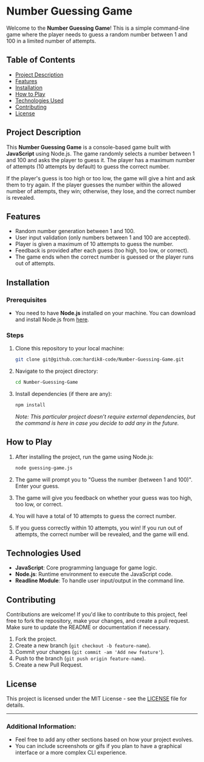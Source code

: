 # Number Guessing Game

Welcome to the **Number Guessing Game**! This is a simple command-line game where the player needs to guess a random number between 1 and 100 in a limited number of attempts.

## Table of Contents
- [Project Description](#project-description)
- [Features](#features)
- [Installation](#installation)
- [How to Play](#how-to-play)
- [Technologies Used](#technologies-used)
- [Contributing](#contributing)
- [License](#license)

## Project Description
This **Number Guessing Game** is a console-based game built with **JavaScript** using Node.js. The game randomly selects a number between 1 and 100 and asks the player to guess it. The player has a maximum number of attempts (10 attempts by default) to guess the correct number.

If the player's guess is too high or too low, the game will give a hint and ask them to try again. If the player guesses the number within the allowed number of attempts, they win; otherwise, they lose, and the correct number is revealed.

## Features
- Random number generation between 1 and 100.
- User input validation (only numbers between 1 and 100 are accepted).
- Player is given a maximum of 10 attempts to guess the number.
- Feedback is provided after each guess (too high, too low, or correct).
- The game ends when the correct number is guessed or the player runs out of attempts.

## Installation

### Prerequisites
- You need to have **Node.js** installed on your machine. You can download and install Node.js from [here](https://nodejs.org/).

### Steps
1. Clone this repository to your local machine:

   ```bash
   git clone git@github.com:hardik8-code/Number-Guessing-Game.git
   ```

2. Navigate to the project directory:

   ```bash
   cd Number-Guessing-Game
   ```

3. Install dependencies (if there are any):

   ```bash
   npm install
   ```

   *Note: This particular project doesn’t require external dependencies, but the command is here in case you decide to add any in the future.*

## How to Play
1. After installing the project, run the game using Node.js:

   ```bash
   node guessing-game.js
   ```

2. The game will prompt you to "Guess the number (between 1 and 100)". Enter your guess.

3. The game will give you feedback on whether your guess was too high, too low, or correct.

4. You will have a total of 10 attempts to guess the correct number.

5. If you guess correctly within 10 attempts, you win! If you run out of attempts, the correct number will be revealed, and the game will end.

## Technologies Used
- **JavaScript**: Core programming language for game logic.
- **Node.js**: Runtime environment to execute the JavaScript code.
- **Readline Module**: To handle user input/output in the command line.

## Contributing
Contributions are welcome! If you'd like to contribute to this project, feel free to fork the repository, make your changes, and create a pull request. Make sure to update the README or documentation if necessary.

1. Fork the project.
2. Create a new branch (`git checkout -b feature-name`).
3. Commit your changes (`git commit -am 'Add new feature'`).
4. Push to the branch (`git push origin feature-name`).
5. Create a new Pull Request.

## License
This project is licensed under the MIT License - see the [LICENSE](LICENSE) file for details.

---

### Additional Information:
- Feel free to add any other sections based on how your project evolves.
- You can include screenshots or gifs if you plan to have a graphical interface or a more complex CLI experience.
